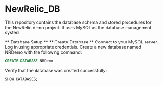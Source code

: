 # NewRelic_DB
This repository contains the database schema and stored procedures for the NewRelic demo project. It uses MySQL as the database management system.

** Database Setup **
** Create Database **
Connect to your MySQL server.
Log in using appropriate credentials.
Create a new database named NRDemo with the following command:
```sql
CREATE DATABASE NRDemo;
```
Verify that the database was created successfully:
```sql
SHOW DATABASES;
```
